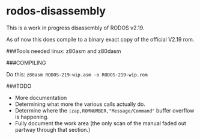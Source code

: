 # rodos-disassembly
This is a work in progress disassembly of RODOS v2.19.

As of now this does compile to a binary exact copy of the official V2.19 rom.

###Tools needed
linux: z80asm and z80dasm


###COMPILING

Do this:
`z80asm RODOS-219-wip.asm -o RODOS-219-wip.rom`

###TODO
* More documentation
* Determining what more the various calls actually do.
* Determine where the `|zap,ROMNUMBER,"Message/Command"` buffer overflow is happening.
* Fully document the work area (the only scan of the manual faded out partway through that section.)
